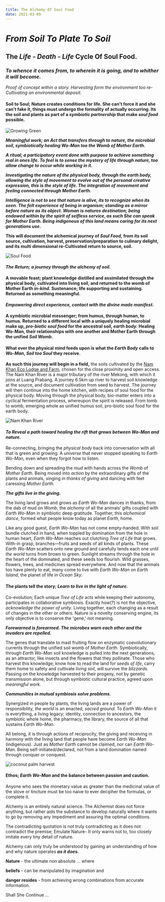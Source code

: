 ```yaml
---
title: The Alchemy Of Soul Food
date: 2021-03-09
---
```


# *From Soil To Plate To Soil*

## The *Life - Death - Life* Cycle Of Soul Food.

### *To whence it comes from, to wherein it is going, and to whither it will become.*
*Proof of concept within a story. Harvesting form the environment too re-Cultivating an environmental deposit.*

#### Soil to Soul; Nature creates conditions for life. She can't force it and she can't fake it, things must undergo the formality of actually occurring. Its the soil and plants as part of a *symbiotic partnership* that make *soul food* possible.

![Growing Green](./soilToSoulFoodImages/frogPot.jpg)

***Meaningful work; an Act that transfers through to nature, the microbial soil, symbiotically healing Wo-Man too the Womb of Mother Earth.***

***A ritual; a participatory event done with purpose to achieve something real in ones life. To feel is to sense the mystery of life through nature, too allow change to occur while working in it.***

***Investigating the nature of the physical body, through the earth body, allowing the style of movement to evolve out of the personal creative expression, this is the style of life. The integration of movement and feeling connected through Mother Earth.***

***Intelligence is not to see that nature is alive, its to recognize when its seen. The felt experience of being in organism; standing as a mirror before nature as its object. Woman is natures destination; being endowed within by the spirit of selfless service, as such She can speak for Mother Earth. Being indigenous of this land means caring for its next generations use.***

**This will document the alchemical journey of *Soul Food,* from its soil source, cultivation, harvest, preservation/preparation to culinary delight, and its multi dimensional re-Cultivated return to source, soil.**

![Soul Food](./soilToSoulFoodImages/soulFood01.jpg)

#### *The Return; a journey through the alchemy of soil.*

**A movable feast; plant knowledge distilled and assimilated through the physical body, cultivated into living soil, and returned to the womb of Mother Earth *in-kind.* Sustenance; life supporting and sustaining. Returned as something meaningful.**

#### *Empowering direct experience, contact with the divine made manifest.*

**A symbiotic microbial messenger; from humus, through human, to humus. Returned to a different local with a uniquely healing microbial make up, *pro-biotic soul food* for the ancestral soil, *earth body.* Healing Wo-Man, their relationships with one another and Mother Earth through the unified *Soil Womb*.**

#### What ever the physical mind feeds upon is what the *Earth Body* calls to *Wo-Man*, *Soil too Soul* they receive.

**As such this journey will begin in a field,** the soils cultivated by the [Nam Khan Eco Lodge and Farm,](https://www.namkhanecolodge.com/) chosen for the close proximity and open access. The Nam Khan River is a major tributary of the river Mekong, with which it joins at Luang Prabang. A journey 6.5km up river to harvest soil knowledge at the source, and document cultivation from seed to harvest. The journey will then continue into the home kitchen, with recipes of soul food for the physical body. Moving through the physical body, bio-matter enters into a cyclical fermentation process, whereupon the spirit is released. From tomb to womb, emerging whole as unified humus soil, pro-biotic soul food for the earth body.

![Nam Khan River](./soilToSoulFoodImages/bambooBridgeNamKhan01.jpg)

#### *To Reveal a path toward healing the rift that grows between Wo-Man and nature.*

Re-connecting, bringing the *physical body* back into conversation with all that is green and growing. A *universe* that never stopped speaking to *Earth Wo-Man,* even when they forgot how to listen.

Bending down and spreading the *mud* with hands across the *Womb* of *Mother Earth.* Being moved into *action* by the extraordinary gifts of the plants and animals, singing *in thanks of giving* and dancing with feet caressing *Mother Earth.*

***The gifts live in the giving.***

The living land grows and grows as *Earth Wo-Man* dances in thanks, from the dab of mud on *Womb*, the *alchemy* of all the animals’ gifts coupled with *Earth Wo-Man* in symbiotic deep gratitude. Together, this *alchemical dance*, formed what people know today as planet *Earth*, home.

Like any good guest, *Earth Wo-Man* has not come empty-handed. With soil bundle clutched in hand, when toppled by domination from the hole in human heart, *Earth Wo-Man* reaches out clutching *Tree of Life* that grows. With-in grasp, branches—fruits and seeds of all kinds of plants. These *Earth Wo-Man* scatters onto new ground and carefully tends each one until *the world* turns from brown to green. Sunlight streams through the hole in the heart of the dominated, and these seeds too flourish. Wild grasses, flowers, trees, and medicines spread everywhere. And now that the animals too have plenty to eat, many come to live with *Earth Wo-Man* on *Earth Island*, the planet of life in *Ocean Sky*.

#### The plants tell the story; *Learn to live in the light of nature.*

Co-evolution; Each unique *Tree of Life* acts while keeping their autonomy, participates in collaborative symbiosis. Exactly how(?) is not the objective, *acknowledge the power of unity*. Living together, each changing as a result of changes in the other or others. Nature is a novelty conserving engine, its only objective is to conserve the 'gene,' not meaning.

***Forewarned is forearmed. The microbes warn each other and the invaders are repelled.***

The genes that translate to mast fruiting flow on enzymatic coevolutionary currents through the unified soil womb of *Mother Earth*. Symbiotically, through *Earth Wo-Man* soil knowledge is pulled into the next generations, as an attractor, like insects and the flowers that they pollinate. Those who harvest this knowledge; know how to read the land for *seeds of life*, carry them home to safety and cultivate *living soil*, will survive the *blizzards.* Passing on the knowledge harvested to their progeny, not by genetic transmission alone, but through symbiotic cultural practice, agreed upon *meaningful work.*

***Communities in mutual symbiosis solve problems.***

Synergized in people by plants, the living lands are a power of responsibility, *the world* is an enacted, *sacred ground*. To *Earth Wo-Man* it is everything, a living legacy; identity, connection to ancestors, the symbiotic whole home, the pharmacy, the library, the source of all that sustains *Earth Wo-Man*.

All belong, it is through actions of reciprocity, the giving and receiving in harmony with the living land that people have become *Earth Wo-Man* (indigenous). Just as *Mother Earth* cannot be claimed, nor can *Earth Wo-Man*. Being self-initiated/declared, not from a land domination named through conquer or conquest.

![coconut palm harvest](./soilToSoulFoodImages/coconutPalmHarvest.jpg)

#### Ethos; *Earth Wo-Man* and the balance between passion and caution.

Anyone who sees the monetary value as greater than the medicinal value of the stove or tincture must be too naive to ever decipher the formulas, or complete it.

Alchemy is an entirely natural science. The Alchemist does not force anything, but rather aids the substance to develop naturally where it wants to go by removing any impediment and assuring the optimal conditions.

The contradicting quotation is not truly contradicting as it does not contradict the premise; Emulate Nature- It only warns not to, too closely imitate every tiny detail of nature.

Alchemy can only truly be understood by gaining an understanding of how and why nature operates ***as it does.***

**Nature** - the ultimate non absolute ... where

**beliefs** - can be manipulated by imagination and

**danger resides** - from achieving wrong combinations from accurate information.

Shall She Continue ...



